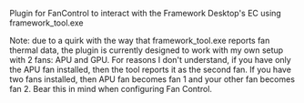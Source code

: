 Plugin for FanControl to interact with the Framework Desktop's EC using framework_tool.exe

Note: due to a quirk with the way that framework_tool.exe reports fan thermal data, the plugin is currently designed to work with my own setup with 2 fans: APU and GPU. For reasons I don't understand, if you have only the APU fan installed, then the tool reports it as the second fan. If you have two fans installed, then APU fan becomes fan 1 and your other fan becomes fan 2. Bear this in mind when configuring Fan Control.

